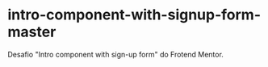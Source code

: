 # intro-component-with-signup-form-master
 Desafio "Intro component with sign-up form" do Frotend Mentor.
